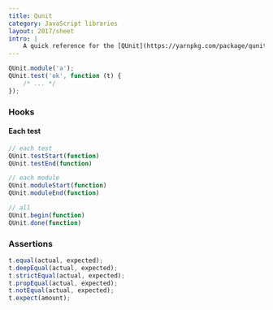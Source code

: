 ```yaml
---
title: Qunit
category: JavaScript libraries
layout: 2017/sheet
intro: |
    A quick reference for the [QUnit](https://yarnpkg.com/package/qunit) testing library in JavaScript.
---
```


```js
QUnit.module('a');
QUnit.test('ok', function (t) {
    /* ... */
});
```

### Hooks

#### Each test

```js
// each test
QUnit.testStart(function)
QUnit.testEnd(function)
```

```js
// each module
QUnit.moduleStart(function)
QUnit.moduleEnd(function)
```

```js
// all
QUnit.begin(function)
QUnit.done(function)
```

### Assertions

```js
t.equal(actual, expected);
t.deepEqual(actual, expected);
t.strictEqual(actual, expected);
t.propEqual(actual, expected);
t.notEqual(actual, expected);
t.expect(amount);
```
